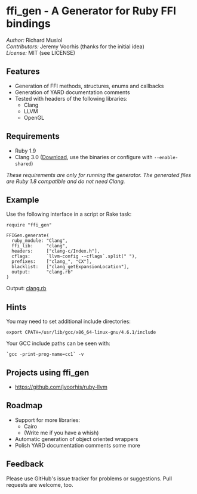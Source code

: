 ffi_gen - A Generator for Ruby FFI bindings
===========================================

*Author:* Richard Musiol  
*Contributors:* Jeremy Voorhis (thanks for the initial idea)  
*License:* MIT (see LICENSE)


Features
--------
* Generation of FFI methods, structures, enums and callbacks
* Generation of YARD documentation comments
* Tested with headers of the following libraries:
  * Clang
  * LLVM
  * OpenGL


Requirements
------------

* Ruby 1.9
* Clang 3.0 ([Download](http://llvm.org/releases/download.html#3.0), use the binaries or configure with ``--enable-shared``)

*These requirements are only for running the generator. The generated files are Ruby 1.8 compatible and do not need Clang.*


Example
-------
Use the following interface in a script or Rake task:

    require "ffi_gen"
    
    FFIGen.generate(
      ruby_module: "Clang",
      ffi_lib:     "clang",
      headers:     ["clang-c/Index.h"],
      cflags:      `llvm-config --cflags`.split(" "),
      prefixes:    ["clang_", "CX"],
      blacklist:   ["clang_getExpansionLocation"],
      output:      "clang.rb"
    )

Output: [clang.rb](https://github.com/neelance/ffi_gen/blob/master/lib/ffi_gen/clang.rb)


Hints
-----

You may need to set additional include directories:

    export CPATH=/usr/lib/gcc/x86_64-linux-gnu/4.6.1/include

Your GCC include paths can be seen with:

    `gcc -print-prog-name=cc1` -v


Projects using ffi_gen
----------------------

* https://github.com/jvoorhis/ruby-llvm


Roadmap
-------

* Support for more libraries:
  * Cairo
  * (Write me if you have a whish)
* Automatic generation of object oriented wrappers
* Polish YARD documentation comments some more


Feedback
--------
Please use GitHub's issue tracker for problems or suggestions. Pull requests are welcome, too.